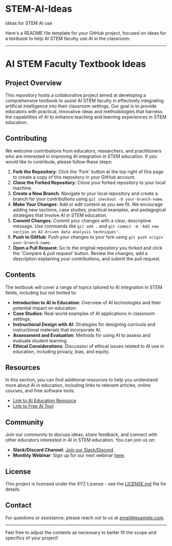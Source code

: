 # STEM-AI-Ideas
Ideas for STEM AI use


Here's a README file template for your GitHub project, focused on ideas for a textbook to help AI STEM faculty use AI in the classroom:

---

# AI STEM Faculty Textbook Ideas

## Project Overview

This repository hosts a collaborative project aimed at developing a comprehensive textbook to assist AI STEM faculty in effectively integrating artificial intelligence into their classroom settings. Our goal is to provide educators with practical, innovative ideas and methodologies that harness the capabilities of AI to enhance teaching and learning experiences in STEM education.

## Contributing

We welcome contributions from educators, researchers, and practitioners who are interested in improving AI integration in STEM education. If you would like to contribute, please follow these steps:

1. **Fork the Repository**: Click the 'Fork' button at the top right of this page to create a copy of this repository in your GitHub account.
2. **Clone the Forked Repository**: Clone your forked repository to your local machine.
3. **Create a New Branch**: Navigate to your local repository and create a branch for your contributions using `git checkout -b your-branch-name`.
4. **Make Your Changes**: Add or edit content as you see fit. We encourage adding new sections, case studies, practical examples, and pedagogical strategies that involve AI in STEM education.
5. **Commit Changes**: Commit your changes with a clear, descriptive message. Use commands like `git add .` and `git commit -m 'Add new section on AI-driven data analysis techniques'`.
6. **Push to GitHub**: Push your changes to your fork using `git push origin your-branch-name`.
7. **Open a Pull Request**: Go to the original repository you forked and click the 'Compare & pull request' button. Review the changes, add a description explaining your contributions, and submit the pull request.

## Contents

The textbook will cover a range of topics tailored to AI integration in STEM fields, including but not limited to:

- **Introduction to AI in Education**: Overview of AI technologies and their potential impact on education.
- **Case Studies**: Real-world examples of AI applications in classroom settings.
- **Instructional Design with AI**: Strategies for designing curricula and instructional materials that incorporate AI.
- **Assessment and Evaluation**: Methods for using AI to assess and evaluate student learning.
- **Ethical Considerations**: Discussion of ethical issues related to AI use in education, including privacy, bias, and equity.

## Resources

In this section, you can find additional resources to help you understand more about AI in education, including links to relevant articles, online courses, and free software tools.

- [Link to AI Education Resource](#)
- [Link to Free AI Tool](#)

## Community

Join our community to discuss ideas, share feedback, and connect with other educators interested in AI in STEM education. You can join us on:
- **Slack/Discord Channel**: [Join our Slack/Discord](#)
- **Monthly Webinar**: Sign up for our next webinar [here](#).

## License

This project is licensed under the XYZ License - see the [LICENSE.md](LICENSE.md) file for details.

## Contact

For questions or assistance, please reach out to us at [email@example.com](mailto:email@example.com).

---

Feel free to adjust the contents as necessary to better fit the scope and specifics of your project!
